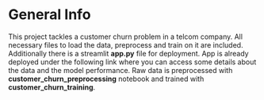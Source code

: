 # General Info
This project tackles a customer churn problem in a telcom company. All necessary files to load the data, preprocess and train on it are included. 
Additionally there is a streamlit **app.py** file for deployment. App is already deployed under the following link where you can access some details about the data and the model performance. Raw data is preprocessed with **customer_churn_preprocessing** notebook and trained with **customer_churn_training**.
